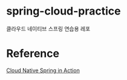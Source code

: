 # spring-cloud-practice

클라우드 네이티브 스프링 연습용 레포

# Reference

[Cloud Native Spring in Action](https://github.com/ThomasVitale/cloud-native-spring-in-action)
